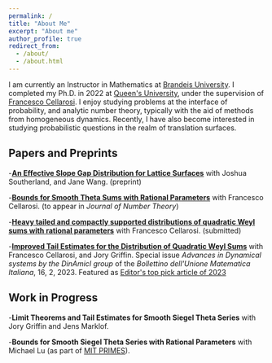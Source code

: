 ```yaml
---
permalink: /
title: "About Me"
excerpt: "About me"
author_profile: true
redirect_from: 
  - /about/
  - /about.html
---
```


I am currently an Instructor in Mathematics at [Brandeis University](https://www.brandeis.edu/mathematics/). I completed my Ph.D. in 2022 at [Queen's University](https://www.queensu.ca/mathstat/), under the supervision of [Francesco Cellarosi](https://sites.google.com/view/fcellaro/home). I enjoy studying problems at the interface of probability, and analytic number theory, typically with the aid of methods from homogeneous dynamics. Recently, I have also become interested in studying probabilistic questions in the realm of translation surfaces.


## Papers and Preprints

-[**An Effective Slope Gap Distribution for Lattice Surfaces**](https://arxiv.org/pdf/2409.15660) with Joshua Southerland, and Jane Wang. (preprint) 

-[**Bounds for Smooth Theta Sums with Rational Parameters**](https://arxiv.org/pdf/2306.11119) with Francesco Cellarosi. (to appear in *Journal of Number Theory*)

-[**Heavy tailed and compactly supported distributions of quadratic Weyl sums with rational parameters**](https://arxiv.org/pdf/2210.09838) with Francesco Cellarosi. (submitted)

-[**Improved Tail Estimates for the Distribution of Quadratic Weyl Sums**](https://arxiv.org/pdf/2203.06274) with Francesco Cellarosi, and Jory Griffin. Special issue *Advances in Dynamical systems by the DinAmicI group* of the *Bollettino dell'Unione Matematica Italiana*, 16, 2, 2023. Featured as [Editor's top pick article of 2023](https://link.springer.com/collections/gcddgdhjcb)

## Work in Progress
-**Limit Theorems and Tail Estimates for Smooth Siegel Theta Series** with Jory Griffin and Jens Marklof.

-**Bounds for Smooth Siegel Theta Series with Rational Parameters** with Michael Lu (as part of [MIT PRIMES](https://math.mit.edu/research/highschool/primes/program/)).


